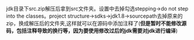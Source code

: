 jdk目录下src.zip解压后拿到src文件夹。设置中去掉勾选stepping->do not step into the classes。project structure->sdks->jdk1.8->sourcepath去掉原来的zip，换成解压后的文件夹,这样就可以在源码中添加注释了(**但是暂时不能修改源码，包括注释导致的换行等，因为要使用修改过后的jdk需要对jdk进行编译**)